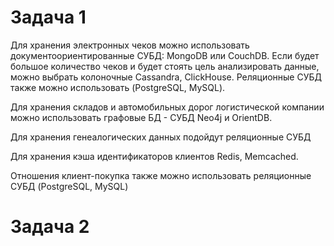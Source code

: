 # Задача 1

Для хранения электронных чеков можно использовать документоориентированные СУБД: MongoDB или CouchDB.
Если будет большое количество чеков и будет стоять цель анализировать данные, можно выбрать колоночные Cassandra, ClickHouse.
Реляционные СУБД также можно использовать (PostgreSQL, MySQL).

Для хранения складов и автомобильных дорог логистической компании можно использовать графовые БД - СУБД Neo4j и OrientDB.

Для хранения генеалогических данных подойдут реляционные СУБД

Для хранения кэша идентификаторов клиентов Redis, Memcached.

Отношения клиент-покупка также можно использовать реляционные СУБД (PostgreSQL, MySQL)

# Задача 2

